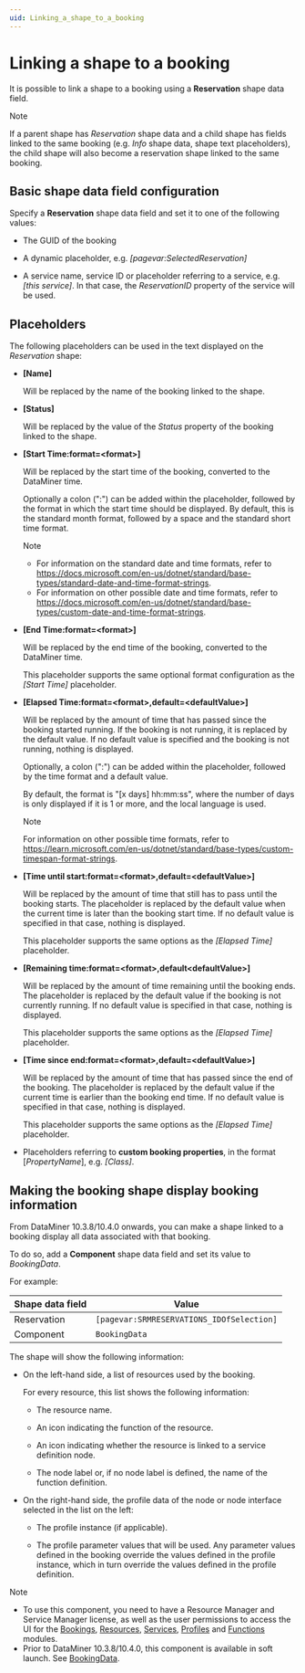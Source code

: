 ```yaml
---
uid: Linking_a_shape_to_a_booking
---
```


# Linking a shape to a booking

It is possible to link a shape to a booking using a **Reservation** shape data field.

> [!NOTE]
> If a parent shape has *Reservation* shape data and a child shape has fields linked to the same booking (e.g. *Info* shape data, shape text placeholders), the child shape will also become a reservation shape linked to the same booking.

## Basic shape data field configuration

Specify a **Reservation** shape data field and set it to one of the following values:

- The GUID of the booking

- A dynamic placeholder, e.g. *\[pagevar:SelectedReservation\]*

- A service name, service ID or placeholder referring to a service, e.g. *\[this service\]*. In that case, the *ReservationID* property of the service will be used.

## Placeholders

The following placeholders can be used in the text displayed on the *Reservation* shape:

- **\[Name\]**

  Will be replaced by the name of the booking linked to the shape.

- **\[Status\]**

  Will be replaced by the value of the *Status* property of the booking linked to the shape.

- **\[Start Time:format=\<format>\]**

  Will be replaced by the start time of the booking, converted to the DataMiner time.

  Optionally a colon (":") can be added within the placeholder, followed by the format in which the start time should be displayed. By default, this is the standard month format, followed by a space and the standard short time format.

  > [!NOTE]
  >
  > - For information on the standard date and time formats, refer to <https://docs.microsoft.com/en-us/dotnet/standard/base-types/standard-date-and-time-format-strings>.
  > - For information on other possible date and time formats, refer to <https://docs.microsoft.com/en-us/dotnet/standard/base-types/custom-date-and-time-format-strings>.

- **\[End Time:format=\<format>\]**

  Will be replaced by the end time of the booking, converted to the DataMiner time.

  This placeholder supports the same optional format configuration as the *\[Start Time\]* placeholder.

- **\[Elapsed Time:format=\<format>,default=\<defaultValue>\]**

  Will be replaced by the amount of time that has passed since the booking started running. If the booking is not running, it is replaced by the default value. If no default value is specified and the booking is not running, nothing is displayed.

  Optionally, a colon (":") can be added within the placeholder, followed by the time format and a default value.

  By default, the format is "\[x days\] hh:mm:ss", where the number of days is only displayed if it is 1 or more, and the local language is used.

  > [!NOTE]
  > For information on other possible time formats, refer to <https://learn.microsoft.com/en-us/dotnet/standard/base-types/custom-timespan-format-strings>.

- **\[Time until start:format=\<format>,default=\<defaultValue>\]**

  Will be replaced by the amount of time that still has to pass until the booking starts. The placeholder is replaced by the default value when the current time is later than the booking start time. If no default value is specified in that case, nothing is displayed.

  This placeholder supports the same options as the *\[Elapsed Time\]* placeholder.

- **\[Remaining time:format=\<format>,default\<defaultValue>\]**

  Will be replaced by the amount of time remaining until the booking ends. The placeholder is replaced by the default value if the booking is not currently running. If no default value is specified in that case, nothing is displayed.

  This placeholder supports the same options as the *\[Elapsed Time\]* placeholder.

- **\[Time since end:format=\<format>,default=\<defaultValue>\]**

  Will be replaced by the amount of time that has passed since the end of the booking. The placeholder is replaced by the default value if the current time is earlier than the booking end time. If no default value is specified in that case, nothing is displayed.

  This placeholder supports the same options as the *\[Elapsed Time\]* placeholder.

- Placeholders referring to **custom booking properties**, in the format \[*PropertyName*\], e.g. *\[Class\]*.

## Making the booking shape display booking information

From DataMiner 10.3.8/10.4.0 onwards<!-- RN 33215+36489 -->, you can make a shape linked to a booking display all data associated with that booking.

To do so, add a **Component** shape data field and set its value to *BookingData*.

For example:

|Shape data field | Value |
|-------------|---------------|
| Reservation | `[pagevar:SRMRESERVATIONS_IDOfSelection]` |
| Component   | `BookingData` |

The shape will show the following information:

- On the left-hand side, a list of resources used by the booking.

  For every resource, this list shows the following information:
  
  - The resource name.

  - An icon indicating the function of the resource.

  - An icon indicating whether the resource is linked to a service definition node.

  - The node label or, if no node label is defined, the name of the function definition.

- On the right-hand side, the profile data of the node or node interface selected in the list on the left:

  - The profile instance (if applicable).

  - The profile parameter values that will be used. Any parameter values defined in the booking override the values defined in the profile instance, which in turn override the values defined in the profile definition.

> [!NOTE]
>
> - To use this component, you need to have a Resource Manager and Service Manager license, as well as the user permissions to access the UI for the [Bookings](xref:DataMiner_user_permissions#modules--bookings--ui-available), [Resources](xref:DataMiner_user_permissions#modules--resources--ui-available), [Services](xref:DataMiner_user_permissions#modules--services--ui-available), [Profiles](xref:DataMiner_user_permissions#modules--profiles--ui-available) and [Functions](xref:DataMiner_user_permissions#modules--functions--read) modules.
> - Prior to DataMiner 10.3.8/10.4.0, this component is available in soft launch. See [BookingData](xref:Overview_of_Soft_Launch_Options#bookingdata).

